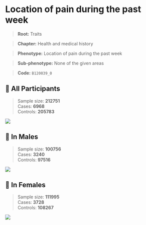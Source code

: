 # Location of pain during the past week
> **Root:** Traits  

> **Chapter:** Health and medical history  

> **Phenotype:** Location of pain during the past week  

> **Sub-phenotype:** None of the given areas  

> **Code:** `B120039_0`

## 🧪 All Participants  
> Sample size: **212751**  
> Cases: **6968**  
> Controls: **205783**
<img src="/Traits/Figures/ALL/B120039_0.png"/>
<CsvTable src="/public/Traits/Data/ALL/LG_B120039_0.csv" label="🔍 View full results" />

## 👨 In Males  
> Sample size: **100756**  
> Cases: **3240**  
> Controls: **97516**
<img src="/Traits/Figures/Male/B120039_0.png"/>
<CsvTable src="/public/Traits/Data/Male/LG_B120039_0.csv" label="🔍 View full results" />

## 👩 In Females  
> Sample size: **111995**  
> Cases: **3728**  
> Controls: **108267**
<img src="/Traits/Figures/Female/B120039_0.png"/>
<CsvTable src="/public/Traits/Data/Female/LG_B120039_0.csv" label="🔍 View full results" />
